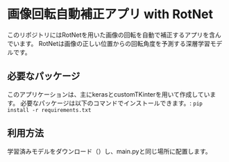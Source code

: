# 画像回転自動補正アプリ with RotNet

このリポジトリにはRotNetを用いた画像の回転を自動で補正するアプリを含んでいます。
RotNetは画像の正しい位置からの回転角度を予測する深層学習モデルです。

## 必要なパッケージ
このアプリケーションは、主にkerasとcustomTKinterを用いて作成しています。
必要なパッケージは以下のコマンドでインストールできます。: `pip install -r requirements.txt`

## 利用方法
学習済みモデルをダウンロード（）し、main.pyと同じ場所に配置します。

